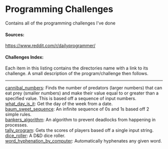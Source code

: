 # Programming Challenges
Contains all of the programming challenges I've done

#### Sources:
https://www.reddit.com/r/dailyprogrammer/

#### Challenges Index:
Each item in this listing contains the directories name with a link to its challenge. A small description of the program/challenge then follows.

---

[cannibal_numbers](https://www.reddit.com/r/dailyprogrammer/comments/76qk58/20171016_challenge_336_easy_cannibal_numbers/): Finds the number of predators (larger numbers) that can eat prey (smaller numbers) and make their value equal to or greater than a specified value. This is based off a sequence of input numbers.  
[what_day_is_it](https://www.reddit.com/r/dailyprogrammer/comments/79npf9/20171030_challenge_338_easy_what_day_was_it_again/): Get the day of the week from a date.   
[baum_sweet_sequence](https://www.reddit.com/r/dailyprogrammer/comments/7j33iv/20171211_challenge_344_easy_baumsweet_sequence/): An infinite sequence of 0s and 1s based off 2 simple rules.  
[bankers_algorithm](https://www.reddit.com/r/dailyprogrammer/comments/7jkfu5/20171213_challenge_344_intermediate_bankers/): An algorithm to prevent deadlocks from happening in processes.  
[tally_program](https://www.reddit.com/r/dailyprogrammer/comments/8jcffg/20180514_challenge_361_easy_tally_program/): Gets the scores of players based off a single input string.  
[dice_roller](https://old.reddit.com/r/dailyprogrammer/comments/8s0cy1/20180618_challenge_364_easy_create_a_dice_roller/): A D&D dice roller.  
[word_hyphenation_by_computer](https://www.reddit.com/r/dailyprogrammer/comments/8qxpqd/20180613_challenge_363_intermediate_word/): Automatically hyphenates any given word.
